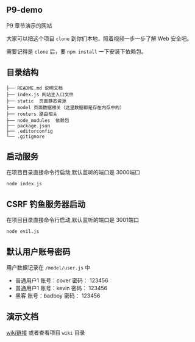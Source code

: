 ## P9-demo
P9 章节演示的网站

大家可以把这个项目 `clone` 到你们本地，照着视频一步一步了解 Web 安全吧。

需要记得是 `clone` 后，要 `npm install` 一下安装下依赖包。


## 目录结构
```
├── README.md 说明文档
├── index.js 网站主入口文件
├── static  页面静态资源
├── model 页面数据相关（这里数据都是存在内存中的）
├── routers 路由相关
├── node_modules  依赖包
├── package.json
├── .editorconfig
└── .gitignore
```

## 启动服务
在项目目录直接命令行启动,默认监听的端口是 3000端口
```shell
node index.js
```

## CSRF 钓鱼服务器启动
在项目目录直接命令行启动,默认监听的端口是 3001端口
```shell
node evil.js
```

## 默认用户账号密码
用户数据记录在 `/model/user.js` 中
- 普通用户1 账号：cover 密码： 123456
- 普通用户1 账号：kevin 密码： 123456
- 黑客 账号：badboy 密码： 123456

## 演示文档

[wiki链接](http://git.imweb.io/imweb-teacher/p9-demo/wikis/home)
或者查看项目 `wiki` 目录
